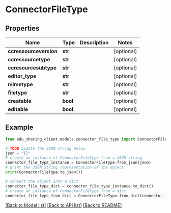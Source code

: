 # ConnectorFileType


## Properties

Name | Type | Description | Notes
------------ | ------------- | ------------- | -------------
**ccressourceversion** | **str** |  | [optional] 
**ccressourcetype** | **str** |  | [optional] 
**ccresourcesubtype** | **str** |  | [optional] 
**editor_type** | **str** |  | [optional] 
**mimetype** | **str** |  | [optional] 
**filetype** | **str** |  | [optional] 
**creatable** | **bool** |  | [optional] 
**editable** | **bool** |  | [optional] 

## Example

```python
from edu_sharing_client.models.connector_file_type import ConnectorFileType

# TODO update the JSON string below
json = "{}"
# create an instance of ConnectorFileType from a JSON string
connector_file_type_instance = ConnectorFileType.from_json(json)
# print the JSON string representation of the object
print(ConnectorFileType.to_json())

# convert the object into a dict
connector_file_type_dict = connector_file_type_instance.to_dict()
# create an instance of ConnectorFileType from a dict
connector_file_type_from_dict = ConnectorFileType.from_dict(connector_file_type_dict)
```
[[Back to Model list]](../README.md#documentation-for-models) [[Back to API list]](../README.md#documentation-for-api-endpoints) [[Back to README]](../README.md)


